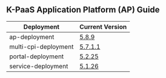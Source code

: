## K-PaaS Application Platform (AP) Guide

|Deployment| Current Version                                                                 | 
|-------------|---------------------------------------------------------------------------------|
|ap-deployment| [5.8.9](https://github.com/K-PaaS/ap-deployment/releases/tag/v5.8.9)            |  
|multi-cpi-deployment| [5.7.1.1](https://github.com/K-PaaS/multi-cpi-deployment/releases/tag/v5.7.1.1) | 
|portal-deployment| [5.2.25](https://github.com/K-PaaS/portal-deployment/releases/tag/v5.2.25)      | 
|service-deployment| [5.1.26](https://github.com/K-PaaS/service-deployment/releases/tag/v5.1.26)     | 
